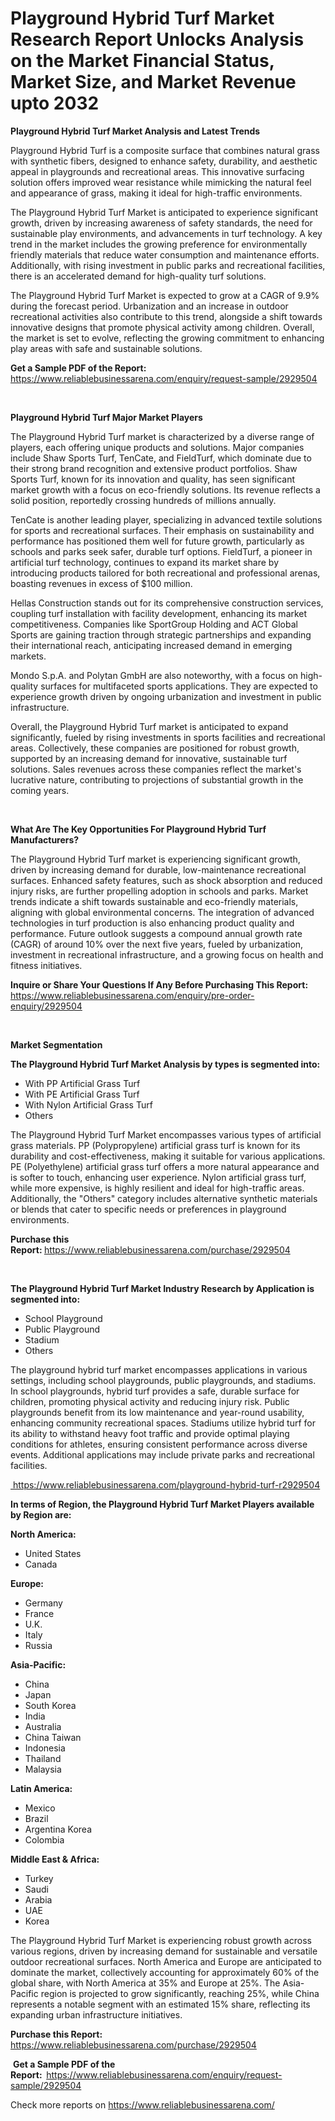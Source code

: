 <p><h1>Playground Hybrid Turf Market Research Report Unlocks Analysis on the Market Financial Status, Market Size, and Market Revenue upto 2032</h1></p><p><strong>Playground Hybrid Turf Market Analysis and Latest Trends</strong></p>
<p><p>Playground Hybrid Turf is a composite surface that combines natural grass with synthetic fibers, designed to enhance safety, durability, and aesthetic appeal in playgrounds and recreational areas. This innovative surfacing solution offers improved wear resistance while mimicking the natural feel and appearance of grass, making it ideal for high-traffic environments.</p><p>The Playground Hybrid Turf Market is anticipated to experience significant growth, driven by increasing awareness of safety standards, the need for sustainable play environments, and advancements in turf technology. A key trend in the market includes the growing preference for environmentally friendly materials that reduce water consumption and maintenance efforts. Additionally, with rising investment in public parks and recreational facilities, there is an accelerated demand for high-quality turf solutions.</p><p>The Playground Hybrid Turf Market is expected to grow at a CAGR of 9.9% during the forecast period. Urbanization and an increase in outdoor recreational activities also contribute to this trend, alongside a shift towards innovative designs that promote physical activity among children. Overall, the market is set to evolve, reflecting the growing commitment to enhancing play areas with safe and sustainable solutions.</p></p>
<p><strong>Get a Sample PDF of the Report:&nbsp;</strong> <a href="https://www.reliablebusinessarena.com/enquiry/request-sample/2929504?utm_campaign=2630&utm_medium=2&utm_source=Github&utm_content=ia&utm_term=12032025&utm_id=playground-hybrid-turf">https://www.reliablebusinessarena.com/enquiry/request-sample/2929504</a></p>
<p>&nbsp;</p>
<p><strong>Playground Hybrid Turf Major Market Players</strong></p>
<p><p>The Playground Hybrid Turf market is characterized by a diverse range of players, each offering unique products and solutions. Major companies include Shaw Sports Turf, TenCate, and FieldTurf, which dominate due to their strong brand recognition and extensive product portfolios. Shaw Sports Turf, known for its innovation and quality, has seen significant market growth with a focus on eco-friendly solutions. Its revenue reflects a solid position, reportedly crossing hundreds of millions annually.</p><p>TenCate is another leading player, specializing in advanced textile solutions for sports and recreational surfaces. Their emphasis on sustainability and performance has positioned them well for future growth, particularly as schools and parks seek safer, durable turf options. FieldTurf, a pioneer in artificial turf technology, continues to expand its market share by introducing products tailored for both recreational and professional arenas, boasting revenues in excess of $100 million.</p><p>Hellas Construction stands out for its comprehensive construction services, coupling turf installation with facility development, enhancing its market competitiveness. Companies like SportGroup Holding and ACT Global Sports are gaining traction through strategic partnerships and expanding their international reach, anticipating increased demand in emerging markets.</p><p>Mondo S.p.A. and Polytan GmbH are also noteworthy, with a focus on high-quality surfaces for multifaceted sports applications. They are expected to experience growth driven by ongoing urbanization and investment in public infrastructure.</p><p>Overall, the Playground Hybrid Turf market is anticipated to expand significantly, fueled by rising investments in sports facilities and recreational areas. Collectively, these companies are positioned for robust growth, supported by an increasing demand for innovative, sustainable turf solutions. Sales revenues across these companies reflect the market's lucrative nature, contributing to projections of substantial growth in the coming years.</p></p>
<p>&nbsp;</p>
<p><strong>What Are The Key Opportunities For Playground Hybrid Turf Manufacturers?</strong></p>
<p><p>The Playground Hybrid Turf market is experiencing significant growth, driven by increasing demand for durable, low-maintenance recreational surfaces. Enhanced safety features, such as shock absorption and reduced injury risks, are further propelling adoption in schools and parks. Market trends indicate a shift towards sustainable and eco-friendly materials, aligning with global environmental concerns. The integration of advanced technologies in turf production is also enhancing product quality and performance. Future outlook suggests a compound annual growth rate (CAGR) of around 10% over the next five years, fueled by urbanization, investment in recreational infrastructure, and a growing focus on health and fitness initiatives.</p></p>
<p><strong>Inquire or Share Your Questions If Any Before Purchasing This Report:</strong> <a href="https://www.reliablebusinessarena.com/enquiry/pre-order-enquiry/2929504?utm_campaign=2630&utm_medium=2&utm_source=Github&utm_content=ia&utm_term=12032025&utm_id=playground-hybrid-turf">https://www.reliablebusinessarena.com/enquiry/pre-order-enquiry/2929504</a></p>
<p>&nbsp;</p>
<p><strong>Market Segmentation</strong></p>
<p><strong>The Playground Hybrid Turf Market Analysis by types is segmented into:</strong></p>
<p><ul><li>With PP Artificial Grass Turf</li><li>With PE Artificial Grass Turf</li><li>With Nylon Artificial Grass Turf</li><li>Others</li></ul></p>
<p><p>The Playground Hybrid Turf Market encompasses various types of artificial grass materials. PP (Polypropylene) artificial grass turf is known for its durability and cost-effectiveness, making it suitable for various applications. PE (Polyethylene) artificial grass turf offers a more natural appearance and is softer to touch, enhancing user experience. Nylon artificial grass turf, while more expensive, is highly resilient and ideal for high-traffic areas. Additionally, the "Others" category includes alternative synthetic materials or blends that cater to specific needs or preferences in playground environments.</p></p>
<p><strong>Purchase this Report:&nbsp;</strong><a href="https://www.reliablebusinessarena.com/purchase/2929504?utm_campaign=2630&utm_medium=2&utm_source=Github&utm_content=ia&utm_term=12032025&utm_id=playground-hybrid-turf">https://www.reliablebusinessarena.com/purchase/2929504</a></p>
<p>&nbsp;</p>
<p><strong>The Playground Hybrid Turf Market Industry Research by Application is segmented into:</strong></p>
<p><ul><li>School Playground</li><li>Public Playground</li><li>Stadium</li><li>Others</li></ul></p>
<p><p>The playground hybrid turf market encompasses applications in various settings, including school playgrounds, public playgrounds, and stadiums. In school playgrounds, hybrid turf provides a safe, durable surface for children, promoting physical activity and reducing injury risk. Public playgrounds benefit from its low maintenance and year-round usability, enhancing community recreational spaces. Stadiums utilize hybrid turf for its ability to withstand heavy foot traffic and provide optimal playing conditions for athletes, ensuring consistent performance across diverse events. Additional applications may include private parks and recreational facilities.</p></p>
<p><a href="https://www.reliablebusinessarena.com/playground-hybrid-turf-r2929504?utm_campaign=2630&utm_medium=2&utm_source=Github&utm_content=ia&utm_term=12032025&utm_id=playground-hybrid-turf">&nbsp;https://www.reliablebusinessarena.com/playground-hybrid-turf-r2929504</a></p>
<p><strong>In terms of Region, the Playground Hybrid Turf Market Players available by Region are:</strong></p>
<p>
    <p> <strong> North America: </strong>
        <ul>
            <li>United States</li>
            <li>Canada</li>
        </ul>
        </p> 
    <p> <strong> Europe: </strong>
        <ul>
            <li>Germany</li>
            <li>France</li>
            <li>U.K.</li>
            <li>Italy</li>
            <li>Russia</li>
        </ul>
        </p> 
    <p> <strong> Asia-Pacific: </strong>
        <ul>
            <li>China</li>
            <li>Japan</li>
            <li>South Korea</li>
            <li>India</li>
            <li>Australia</li>
            <li>China Taiwan</li>
            <li>Indonesia</li>
            <li>Thailand</li>
            <li>Malaysia</li>
        </ul>
        </p> 
    <p> <strong> Latin America: </strong>
        <ul>
            <li>Mexico</li>
            <li>Brazil</li>
            <li>Argentina Korea</li>
            <li>Colombia</li>
        </ul>
        </p> 
    <p> <strong> Middle East & Africa: </strong>
        <ul>
            <li>Turkey</li>
            <li>Saudi</li>
            <li>Arabia</li>
            <li>UAE</li>
            <li>Korea</li>
        </ul>
    </p>
    </p>
<p><p>The Playground Hybrid Turf Market is experiencing robust growth across various regions, driven by increasing demand for sustainable and versatile outdoor recreational surfaces. North America and Europe are anticipated to dominate the market, collectively accounting for approximately 60% of the global share, with North America at 35% and Europe at 25%. The Asia-Pacific region is projected to grow significantly, reaching 25%, while China represents a notable segment with an estimated 15% share, reflecting its expanding urban infrastructure initiatives.</p></p>
<p><strong>Purchase this Report: </strong><a href="https://www.reliablebusinessarena.com/purchase/2929504?utm_campaign=2630&utm_medium=2&utm_source=Github&utm_content=ia&utm_term=12032025&utm_id=playground-hybrid-turf">https://www.reliablebusinessarena.com/purchase/2929504</a></p>
<p>&nbsp;<strong>Get a Sample PDF of the Report:&nbsp;&nbsp;</strong><a href="https://www.reliablebusinessarena.com/enquiry/request-sample/2929504?utm_campaign=2630&utm_medium=2&utm_source=Github&utm_content=ia&utm_term=12032025&utm_id=playground-hybrid-turf">https://www.reliablebusinessarena.com/enquiry/request-sample/2929504</a></p>
<p><strong></strong></p>
<p>Check more reports on <a href="https://www.reliablebusinessarena.com/?utm_campaign=2630&utm_medium=2&utm_source=Github&utm_content=ia&utm_term=12032025&utm_id=playground-hybrid-turf">https://www.reliablebusinessarena.com/</a></p>